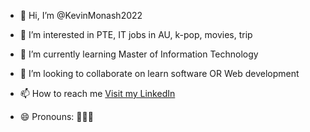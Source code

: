 - 👋 Hi, I’m @KevinMonash2022
- 👀 I’m interested in PTE, IT jobs in AU, k-pop, movies, trip 
- 🌱 I’m currently learning Master of Information Technology
- 💞️ I’m looking to collaborate on learn software OR Web development
- 📫 How to reach me [Visit my LinkedIn](https://www.linkedin.com/in/kaixin-zhang-mel2022)

- 😄 Pronouns:  🐙🐙🐙


<!---
KevinMonash2022/KevinMonash2022 is a ✨ special ✨ repository because its `README.md` (this file) appears on your GitHub profile.
You can click the Preview link to take a look at your changes.
--->
